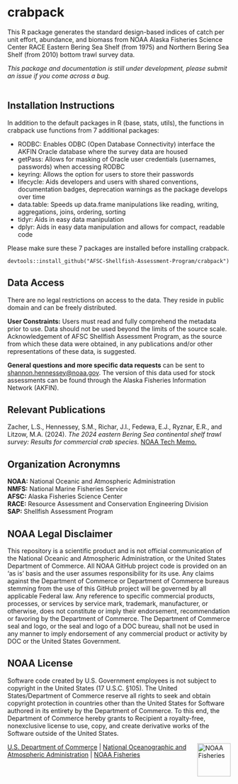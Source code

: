 # crabpack

This R package generates the standard design-based indices of catch per
unit effort, abundance, and biomass from NOAA Alaska Fisheries Science
Center RACE Eastern Bering Sea Shelf (from 1975) and Northern Bering Sea
Shelf (from 2010) bottom trawl survey data.

*This package and documentation is still under development, please submit 
an issue if you come across a bug.*  
 

<!-- make package logo!! https://github.com/GuangchuangYu/hexSticker -->

## Installation Instructions  
In addition to the default packages in R (base, stats, utils), the
functions in crabpack use functions from 7 additional packages:

-   RODBC: Enables ODBC (Open Database Connectivity) interface the AKFIN
    Oracle database where the survey data are housed
-   getPass: Allows for masking of Oracle user credentials (usernames,
    passwords) when accessing RODBC
-   keyring: Allows the option for users to store their passwords
-   lifecycle: Aids developers and users with shared conventions,
    documentation badges, deprecation warnings as the package develops
    over time
-   data.table: Speeds up data.frame manipulations like reading,
    writing, aggregations, joins, ordering, sorting
-   tidyr: Aids in easy data manipulation
-   dplyr: Aids in easy data manipulation and allows for compact,
    readable code

Please make sure these 7 packages are installed before installing
crabpack.

```         
devtools::install_github("AFSC-Shellfish-Assessment-Program/crabpack")
```

## Data Access  
There are no legal restrictions on access to the data. They reside in
public domain and can be freely distributed. 

**User Constraints:** Users must read and fully comprehend the metadata
prior to use. Data should not be used beyond the limits of the source
scale. Acknowledgement of AFSC Shellfish Assessment Program, as the
source from which these data were obtained, in any publications and/or
other representations of these data, is suggested.

**General questions and more specific data requests** can be sent to
<shannon.hennessey@noaa.gov>. The version of this data used for stock 
assessments can be found through the Alaska Fisheries Information Network
(AKFIN). <!-- Something about AKFIN DB, who to contact/how to get access... -->

<!-- For questions about the eastern Bering Sea surveys, contact Duane 
Stevenson (<duane.stevenson@noaa.gov>). For questions specifically about 
crab data, contact Mike Litzow (<mike.litzow@noaa.gov>), the Shellfish 
Assessment Program lead.  -->

<!--&nbsp;   
## Collaborators   
The crabpack R package is a product of a AFSC-RACE-SAP working group 
regarding SAP data processes and index computation. Many thanks to those who 
participated in those working groups.

**AKCNOWLEDGE Em/GAP CONTRIBUTION!!**
Matt/AKFIN folks
Shannon Hennessey*  *package maintainer
Emily Ryznar - overall workflow, testing
Erin Fedewa - overall workflow, testing
Jon Richar - sql scrpits/oracle db maintenance
Mike? big picture?

**Data Processes Working Group**|**Index Computation Working Group**|**Supervisors**
:-----:|:-----:|:-----:
Alexandra Dowlin (AlexandraDowlin-NOAA)|Zack Oyafuso (zoyafuso-NOAA)*|Stan Kotwicki (StanKotwicki-NOAA)
Emily Markowitz (EmilyMarkowitz-NOAA)|Margaret Siple (MargaretSiple-NOAA)|Duane Stevenson (Duane-Stevenson-NOAA)
Liz Dawson (liz-dawson-NOAA)|Rebecca Haehn (RebeccaHaehn-NOAA)|Ned Laman (Ned-Laman-NOAA)
Sarah Friedman (SarahFriedman-NOAA)|Lukas DeFilippo (Lukas-DeFilippo-NOAA)|Susanne McDermott (smcdermo) 
Christopher Anderson (ChrisAnderson-NOAA)|Paul von Szalay (vszalay)| 
Nancy Roberson (NancyRoberson)|Thaddaeus Buser (ThaddaeusBuser-NOAA)| 
 |*package maintainer| 

&nbsp;  
## Legacy  
Here is an non-exhaustive list of people who provided the foundation for many 
of the functions in this package:

AI-GOA: Michael Martin, Peter Munro, Ned Laman

Bering Sea: REM, Jason Conner, Jerry Hoff, Rebecca Haehn 

Many of the index calculations are from Wakabayashi et al. (1985):

Wakabayashi, K., R. G. Bakkala, and M. S. Alton. 1985. Methods of the 
     U.S.-Japan demersal trawl surveys, p. 7-29. In R. G. Bakkala and K. 
     Wakabayashi (editors), Results of cooperative U.S.-Japan groundfish 
     investigations in the Bering Sea during May-August 1979. Int. North Pac. 
     Fish. Comm. Bull. 44.
-->



## Relevant Publications  
Zacher, L.S., Hennessey, S.M., Richar, J.I., Fedewa, E.J., Ryznar, E.R., and Litzow,
M.A. (2024). *The 2024 eastern Bering Sea continental shelf trawl
survey: Results for commercial crab species*. [NOAA Tech Memo.](https://repository.library.noaa.gov/view/noaa/66166/noaa_66166_DS1.pdf)


## Organization Acronymns  
**NOAA:** National Oceanic and Atmospheric Administration  
**NMFS:** National Marine Fisheries Service  
**AFSC:** Alaska Fisheries Science Center  
**RACE:** Resource Assessment and Conservation Engineering Division  
**SAP:** Shellfish Assessment Program  


## NOAA Legal Disclaimer  
This repository is a scientific product and is not official
communication of the National Oceanic and Atmospheric Administration, or
the United States Department of Commerce. All NOAA GitHub project code
is provided on an ‘as is’ basis and the user assumes responsibility for
its use. Any claims against the Department of Commerce or Department of
Commerce bureaus stemming from the use of this GitHub project will be
governed by all applicable Federal law. Any reference to specific
commercial products, processes, or services by service mark, trademark,
manufacturer, or otherwise, does not constitute or imply their
endorsement, recommendation or favoring by the Department of Commerce.
The Department of Commerce seal and logo, or the seal and logo of a DOC
bureau, shall not be used in any manner to imply endorsement of any
commercial product or activity by DOC or the United States Government.


## NOAA License  
Software code created by U.S. Government employees is not subject to
copyright in the United States (17 U.S.C. §105). The United
States/Department of Commerce reserve all rights to seek and obtain
copyright protection in countries other than the United States for
Software authored in its entirety by the Department of Commerce. To this
end, the Department of Commerce hereby grants to Recipient a
royalty-free, nonexclusive license to use, copy, and create derivative
works of the Software outside of the United States.

<img  align="right" src="https://raw.githubusercontent.com/nmfs-general-modeling-tools/nmfspalette/main/man/figures/noaa-fisheries-rgb-2line-horizontal-small.png" alt="NOAA Fisheries" height="75"/>


[U.S. Department of Commerce](https://www.commerce.gov/) \| [National
Oceanographic and Atmospheric Administration](https://www.noaa.gov) \|
[NOAA Fisheries](https://www.fisheries.noaa.gov/)
